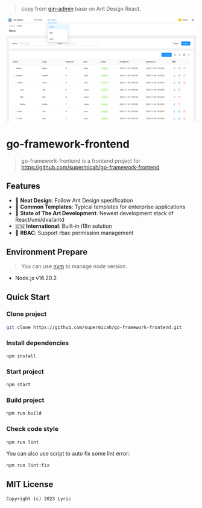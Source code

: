 > copy from [gin-admin](https://github.com/LyricTian/gin-admin) base on Ant Design React.

![gin-admin-frontend](./demo.png)

# go-framework-frontend

> go-framework-frontend is a frontend project for https://github.com/supermicah/go-framework-frontend

## Features

- :gem: **Neat Design**: Follow Ant Design specification
- :triangular_ruler: **Common Templates**: Typical templates for enterprise applications
- :rocket: **State of The Art Development**: Newest development stack of React/umi/dva/antd
- :cn: **International**: Built-in i18n solution
- :closed_lock_with_key: **RBAC**: Support rbac permission management

## Environment Prepare

> You can use [nvm](https://github.com/nvm-sh/nvm) to manage node version.

- Node.js v16.20.2

## Quick Start

### Clone project

```bash
git clone https://github.com/supermicah/go-framework-frontend.git
```

### Install dependencies

```bash
npm install
```

### Start project

```bash
npm start
```

### Build project

```bash
npm run build
```

### Check code style

```bash
npm run lint
```

You can also use script to auto fix some lint error:

```bash
npm run lint:fix
```

## MIT License

```text
Copyright (c) 2023 Lyric
```
